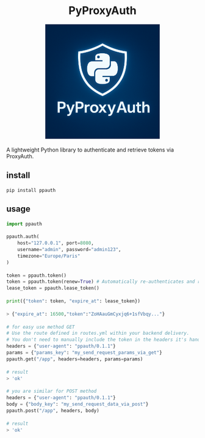 
<div align="center">
<h1>PyProxyAuth</h1>
<img src='images/ppauth.png' width="300px" height="300px"/>
</div>
<br>
A lightweight Python library to authenticate and retrieve tokens via ProxyAuth.  

## install 
```
pip install ppauth
```

## usage

```python
import ppauth

ppauth.auth(
    host="127.0.0.1", port=8080,
    username="admin", password="admin123",
    timezone="Europe/Paris"
)

token = ppauth.token()
token = ppauth.token(renew=True) # Automatically re-authenticates and returns a new token if the previous one has expired.
lease_token = ppauth.lease_token()

print({"token": token, "expire_at": lease_token})

> {"expire_at": 16500,"token":"ZoHAauGmCyxjq6+1sfVbqy..."}

# for easy use method GET
# Use the route defined in routes.yml within your backend delivery. 
# You don't need to manually include the token in the headers it's handled automatically
headers = {"user-agent": "ppauth/0.1.1"}
params = {"params_key": "my_send_request_params_via_get"}
ppauth.get("/app", headers=headers, params=params)

# result
> 'ok'

# you are similar for POST method
headers = {"user-agent": "ppauth/0.1.1"}
body = {"body_key": "my_send_request_data_via_post"}
ppauth.post("/app", headers, body)

# result
> 'ok'
```
